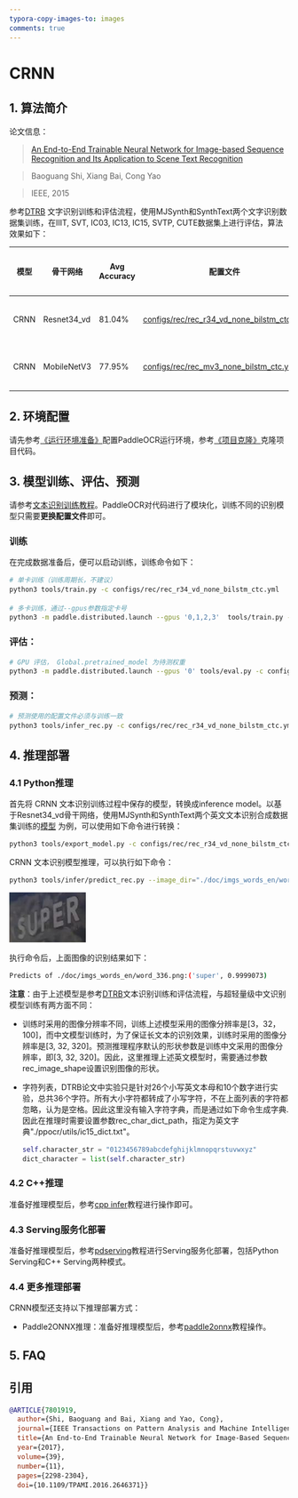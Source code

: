 ```yaml
---
typora-copy-images-to: images
comments: true
---
```


# CRNN
## 1. 算法简介

论文信息：
> [An End-to-End Trainable Neural Network for Image-based Sequence Recognition and Its Application to Scene Text Recognition](https://arxiv.org/abs/1507.05717)

> Baoguang Shi, Xiang Bai, Cong Yao

> IEEE, 2015

参考[DTRB](https://arxiv.org/abs/1904.01906) 文字识别训练和评估流程，使用MJSynth和SynthText两个文字识别数据集训练，在IIIT, SVT, IC03, IC13, IC15, SVTP, CUTE数据集上进行评估，算法效果如下：

|模型|骨干网络|Avg Accuracy|配置文件|下载链接|
|---|---|---|---|---|
|CRNN|Resnet34_vd|81.04%|[configs/rec/rec_r34_vd_none_bilstm_ctc.yml](../../configs/rec/rec_r34_vd_none_bilstm_ctc.yml)|[训练模型](https://paddleocr.bj.bcebos.com/dygraph_v2.0/en/rec_r34_vd_none_bilstm_ctc_v2.0_train.tar)|
|CRNN|MobileNetV3|77.95%|[configs/rec/rec_mv3_none_bilstm_ctc.yml](../../configs/rec/rec_mv3_none_bilstm_ctc.yml)|[训练模型](https://paddleocr.bj.bcebos.com/dygraph_v2.0/en/rec_mv3_none_bilstm_ctc_v2.0_train.tar)|

## 2. 环境配置
请先参考[《运行环境准备》](./environment.md)配置PaddleOCR运行环境，参考[《项目克隆》](./clone.md)克隆项目代码。

## 3. 模型训练、评估、预测
请参考[文本识别训练教程](./recognition.md)。PaddleOCR对代码进行了模块化，训练不同的识别模型只需要**更换配置文件**即可。

### 训练

在完成数据准备后，便可以启动训练，训练命令如下：

```bash
# 单卡训练（训练周期长，不建议）
python3 tools/train.py -c configs/rec/rec_r34_vd_none_bilstm_ctc.yml

# 多卡训练，通过--gpus参数指定卡号
python3 -m paddle.distributed.launch --gpus '0,1,2,3'  tools/train.py -c rec_r34_vd_none_bilstm_ctc.yml
```

### 评估：
```bash
# GPU 评估， Global.pretrained_model 为待测权重
python3 -m paddle.distributed.launch --gpus '0' tools/eval.py -c configs/rec/rec_r34_vd_none_bilstm_ctc.yml -o Global.pretrained_model={path/to/weights}/best_accuracy
```

### 预测：
```bash
# 预测使用的配置文件必须与训练一致
python3 tools/infer_rec.py -c configs/rec/rec_r34_vd_none_bilstm_ctc.yml -o Global.pretrained_model={path/to/weights}/best_accuracy Global.infer_img=doc/imgs_words/en/word_1.png
```

## 4. 推理部署
### 4.1 Python推理

首先将 CRNN 文本识别训练过程中保存的模型，转换成inference model。以基于Resnet34_vd骨干网络，使用MJSynth和SynthText两个英文文本识别合成数据集训练的[模型](https://paddleocr.bj.bcebos.com/dygraph_v2.0/en/rec_r34_vd_none_bilstm_ctc_v2.0_train.tar) 为例，可以使用如下命令进行转换：
```bash
python3 tools/export_model.py -c configs/rec/rec_r34_vd_none_bilstm_ctc.yml -o Global.pretrained_model=./rec_r34_vd_none_bilstm_ctc_v2.0_train/best_accuracy  Global.save_inference_dir=./inference/rec_crnn
```

CRNN 文本识别模型推理，可以执行如下命令：
```bash
python3 tools/infer/predict_rec.py --image_dir="./doc/imgs_words_en/word_336.png" --rec_model_dir="./inference/rec_crnn/" --rec_image_shape="3, 32, 100" --rec_char_dict_path="./ppocr/utils/ic15_dict.txt"
```

![img](./images/word_336-20240705082445918.png)

执行命令后，上面图像的识别结果如下：
```bash
Predicts of ./doc/imgs_words_en/word_336.png:('super', 0.9999073)
```

**注意**：由于上述模型是参考[DTRB](https://arxiv.org/abs/1904.01906)文本识别训练和评估流程，与超轻量级中文识别模型训练有两方面不同：

- 训练时采用的图像分辨率不同，训练上述模型采用的图像分辨率是[3，32，100]，而中文模型训练时，为了保证长文本的识别效果，训练时采用的图像分辨率是[3, 32, 320]。预测推理程序默认的形状参数是训练中文采用的图像分辨率，即[3, 32, 320]。因此，这里推理上述英文模型时，需要通过参数rec_image_shape设置识别图像的形状。
- 字符列表，DTRB论文中实验只是针对26个小写英文本母和10个数字进行实验，总共36个字符。所有大小字符都转成了小写字符，不在上面列表的字符都忽略，认为是空格。因此这里没有输入字符字典，而是通过如下命令生成字典.因此在推理时需要设置参数rec_char_dict_path，指定为英文字典"./ppocr/utils/ic15_dict.txt"。

  ```python
  self.character_str = "0123456789abcdefghijklmnopqrstuvwxyz"
  dict_character = list(self.character_str)
  ```


### 4.2 C++推理
准备好推理模型后，参考[cpp infer](../../deploy/cpp_infer/)教程进行操作即可。

### 4.3 Serving服务化部署
准备好推理模型后，参考[pdserving](../../deploy/pdserving/)教程进行Serving服务化部署，包括Python Serving和C++ Serving两种模式。

### 4.4 更多推理部署
CRNN模型还支持以下推理部署方式：

- Paddle2ONNX推理：准备好推理模型后，参考[paddle2onnx](../../deploy/paddle2onnx/)教程操作。

## 5. FAQ

## 引用
```bibtex
@ARTICLE{7801919,
  author={Shi, Baoguang and Bai, Xiang and Yao, Cong},
  journal={IEEE Transactions on Pattern Analysis and Machine Intelligence},
  title={An End-to-End Trainable Neural Network for Image-Based Sequence Recognition and Its Application to Scene Text Recognition},
  year={2017},
  volume={39},
  number={11},
  pages={2298-2304},
  doi={10.1109/TPAMI.2016.2646371}}
```
